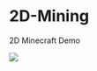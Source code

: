 # 2D-Mining
2D Minecraft Demo

![]([https://github.com/Griiimon/2D-Mining/edit/main/media/gameplay.gif)
